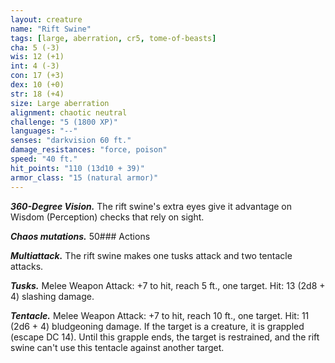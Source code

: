 ```yaml
---
layout: creature
name: "Rift Swine"
tags: [large, aberration, cr5, tome-of-beasts]
cha: 5 (-3)
wis: 12 (+1)
int: 4 (-3)
con: 17 (+3)
dex: 10 (+0)
str: 18 (+4)
size: Large aberration
alignment: chaotic neutral
challenge: "5 (1800 XP)"
languages: "--"
senses: "darkvision 60 ft."
damage_resistances: "force, poison"
speed: "40 ft."
hit_points: "110 (13d10 + 39)"
armor_class: "15 (natural armor)"
---
```


***360-Degree Vision.*** The rift swine's extra eyes give it advantage on Wisdom (Perception) checks that rely on sight.

***Chaos mutations.*** 50### Actions

***Multiattack.*** The rift swine makes one tusks attack and two tentacle attacks.

***Tusks.*** Melee Weapon Attack: +7 to hit, reach 5 ft., one target. Hit: 13 (2d8 + 4) slashing damage.

***Tentacle.*** Melee Weapon Attack: +7 to hit, reach 10 ft., one target. Hit: 11 (2d6 + 4) bludgeoning damage. If the target is a creature, it is grappled (escape DC 14). Until this grapple ends, the target is restrained, and the rift swine can't use this tentacle against another target.

